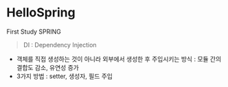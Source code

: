 # HelloSpring
First Study SPRING

> DI : Dependency Injection
  - 객체를 직접 생성하는 것이 아니라 외부에서 생성한 후 주입시키는 방식
    : 모듈 간의 결합도 감소, 유연성 증가
  - 3가지 방법 : setter, 생성자, 필드 주입

>
